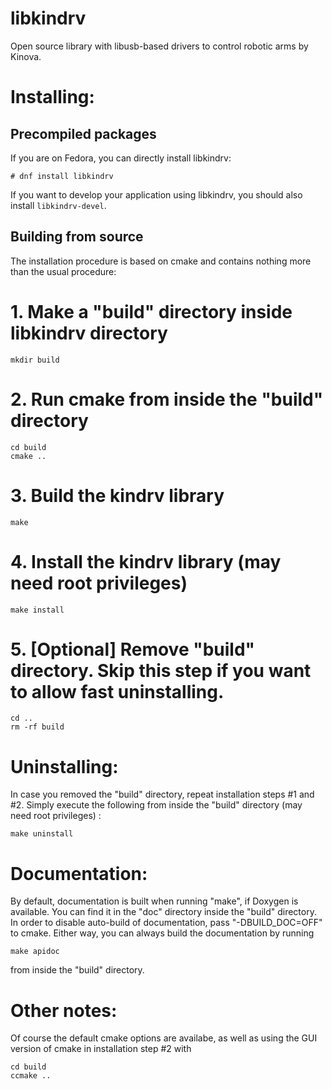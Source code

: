 libkindrv
====================

Open source library with libusb-based drivers to control robotic arms by Kinova.


Installing:
====================

## Precompiled packages

If you are on Fedora, you can directly install libkindrv:

    # dnf install libkindrv


If you want to develop your application using libkindrv, you should also install
`libkindrv-devel`.

## Building from source
The installation procedure is based on cmake and contains nothing
more than the usual procedure:

  # 1. Make a "build" directory inside libkindrv directory

    mkdir build

  # 2. Run cmake from inside the "build" directory

    cd build
    cmake ..

  # 3. Build the kindrv library

    make

  # 4. Install the kindrv library (may need root privileges)

    make install

  # 5. [Optional] Remove "build" directory. Skip this step if you want to allow fast uninstalling.

    cd ..
    rm -rf build


Uninstalling:
====================
In case you removed the "build" directory, repeat installation steps #1 and #2.
Simply execute the following from inside the "build" directory (may need root privileges) :

    make uninstall



Documentation:
====================
By default, documentation is built when running "make", if Doxygen is available.
You can find it in the "doc" directory inside the "build" directory.
In order to disable auto-build of documentation, pass "-DBUILD_DOC=OFF" to cmake.
Either way, you can always build the documentation by running

    make apidoc

from inside the "build" directory.



Other notes:
====================
Of course the default cmake options are availabe, as well as
using the GUI version of cmake in installation step #2 with

    cd build
    ccmake ..

